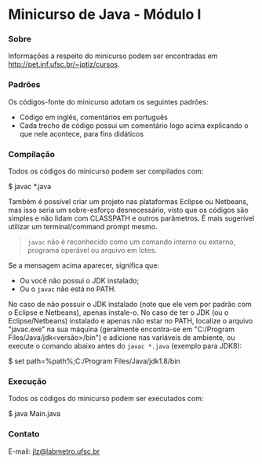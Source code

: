 # Minicurso de Java - Módulo I

### Sobre

Informações a respeito do minicurso podem ser encontradas em http://pet.inf.ufsc.br/~jptiz/cursos.

### Padrões

Os códigos-fonte do minicurso adotam os seguintes padrões:

 - Código em inglês, comentários em português
 - Cada trecho de código possui um comentário logo acima explicando o que nele acontece, para fins didáticos

### Compilação

Todos os códigos do minicurso podem ser compilados com:

$ javac *.java

Também é possível criar um projeto nas plataformas Eclipse ou Netbeans, mas isso seria um sobre-esforço desnecessário, visto que os códigos são simples e não lidam com CLASSPATH e outros parâmetros. É mais sugerível utilizar um terminal/command prompt mesmo.

> `javac` não é reconhecido como um comando interno ou externo, programa operável ou arquivo em lotes.

Se a mensagem acima aparecer, significa que:

 - Ou você não possui o JDK instalado;
 - Ou o `javac` não está no PATH.

 No caso de não possuir o JDK instalado (note que ele vem por padrão com o Eclipse e Netbeans), apenas instale-o.
 No caso de ter o JDK (ou o Eclipse/Netbeans) instalado e apenas não estar no PATH, localize o arquivo "javac.exe" na sua máquina (geralmente encontra-se em "C:/Program Files/Java/jdk<versão>/bin") e adicione nas variáveis de ambiente, ou execute o comando abaixo antes do `javac *.java` (exemplo para JDK8):

 $ set path=%path%;C:/Program Files/Java/jdk1.8/bin

### Execução

Todos os códigos do minicurso podem ser executados com:

$ java Main.java

### Contato

E-mail: jlz@labmetro.ufsc.br
